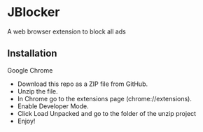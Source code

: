 # JBlocker

A web browser extension to block all ads

## Installation 
 
Google Chrome

* Download this repo as a ZIP file from GitHub.
* Unzip the file.
* In Chrome go to the extensions page (chrome://extensions).
* Enable Developer Mode.
* Click Load Unpacked and go to the folder of the unzip project
* Enjoy!